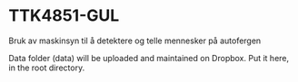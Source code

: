 # TTK4851-GUL

Bruk av maskinsyn til å detektere og telle mennesker på autofergen

Data folder (data) will be uploaded and maintained on Dropbox. Put it here, in the root directory.
